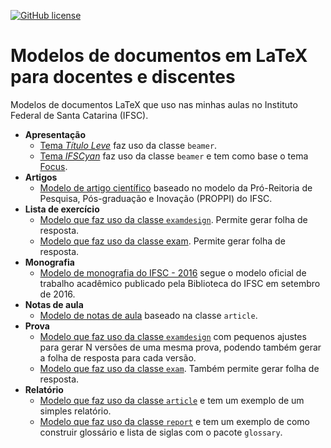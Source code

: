 [![GitHub license](https://img.shields.io/badge/license-CC0-blue.svg)](https://raw.githubusercontent.com/emersonmello/modelos-latex/master/LICENSE)

# Modelos de documentos em LaTeX para docentes e discentes

Modelos de documentos LaTeX que uso nas minhas aulas no Instituto Federal de Santa Catarina (IFSC).



- **Apresentação**
  - [Tema *Título Leve*](apresentacao/titulo-leve) faz uso da classe `beamer`.
  - [Tema *IFSCyan*](apresentacao/ifscyan) faz uso da classe `beamer` e tem como base o tema [Focus](https://github.com/elauksap/focus-beamertheme).
- **Artigos**
  - [Modelo de artigo científico](artigo/modelo-ifsc-proppi) baseado no modelo da Pró-Reitoria de Pesquisa, Pós-graduação e Inovação (PROPPI) do IFSC.
- **Lista de exercício**
  - [Modelo que faz uso da classe `examdesign`](lista-exercicio/lista-examdesing). Permite gerar folha de resposta.
  - [Modelo que faz uso da classe exam](lista-exercicio/lista-exam).  Permite gerar folha de resposta. 
- **Monografia**
  - [Modelo de monografia do IFSC - 2016](monografia) segue o modelo oficial de trabalho acadêmico publicado pela Biblioteca do IFSC em setembro de 2016.
- **Notas de aula**
  - [Modelo de notas de aula](nota-de-aula) baseado na classe `article`. 
- **Prova**
  - [Modelo que faz uso da classe `examdesign`](prova/prova-examdesign) com pequenos ajustes para gerar N versões de uma mesma prova, podendo também gerar a folha de resposta para cada versão.
  - [Modelo que faz uso da classe `exam`](prova/prova-exam). Também permite gerar folha de resposta.
- **Relatório**
  - [Modelo que faz uso da classe `article`](relatorio/article) e tem um exemplo de um simples relatório.
  - [Modelo que faz uso da classe `report`](relatorio/report) e tem um exemplo de como construir glossário e lista de siglas com o pacote `glossary`.

